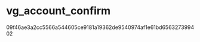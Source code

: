 vg_account_confirm
==================

09f46ae3a2cc5566a544605ce9181a19362de9540974af1e61bd656327399402

